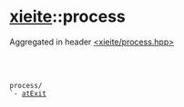 # [xieite](./xieite.md)::process
Aggregated in header [<xieite/process.hpp>](../include/xieite/process.hpp)

<br/><br/>

<pre><code>process/
`- <a href="./process/atExit.md">atExit</a>
</code></pre>

